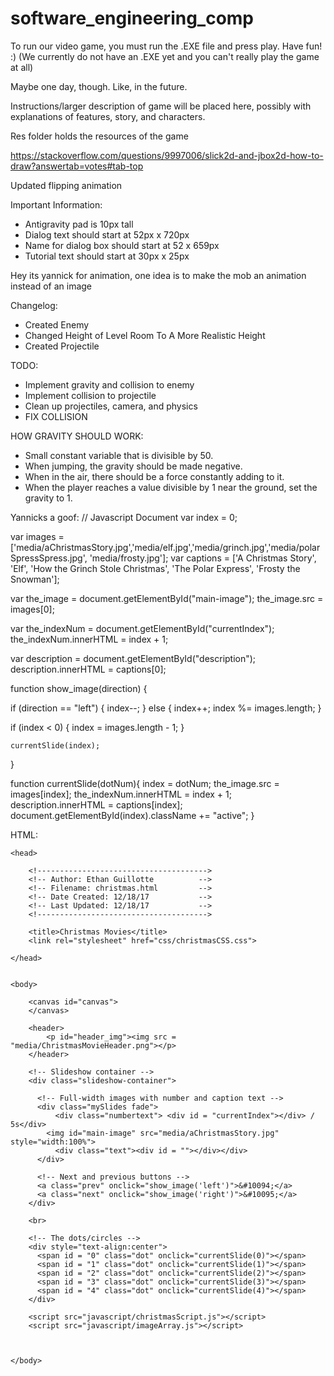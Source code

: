 # software_engineering_comp

To run our video game, you must run the .EXE file and press play. Have fun! :) (We currently do not have an .EXE yet and you can't really play the game at all) 

Maybe one day, though. Like, in the future.

Instructions/larger description of game will be placed here, possibly with explanations of features, story, and characters.

Res folder holds the resources of the game

https://stackoverflow.com/questions/9997006/slick2d-and-jbox2d-how-to-draw?answertab=votes#tab-top

Updated flipping animation

Important Information:
- Antigravity pad is 10px tall
- Dialog text should start at 52px x 720px
- Name for dialog box should start at 52 x 659px
- Tutorial text should start at 30px x 25px

Hey its yannick
for animation, one idea is to make the mob an animation instead of an image

Changelog:
- Created Enemy
- Changed Height of Level Room To A More Realistic Height
- Created Projectile

TODO:
- Implement gravity and collision to enemy
- Implement collision to projectile
- Clean up projectiles, camera, and physics
- FIX COLLISION

HOW GRAVITY SHOULD WORK:
- Small constant variable that is divisible by 50.
- When jumping, the gravity should be made negative.
- When in the air, there should be a force constantly adding to it.
- When the player reaches a value divisible by 1 near the ground, set the gravity to 1.





Yannicks a goof:
// Javascript Document
var index = 0;

var images = ['media/aChristmasStory.jpg','media/elf.jpg','media/grinch.jpg','media/polarSpressSpress.jpg', 'media/frosty.jpg'];
var captions = ['A Christmas Story', 'Elf', 'How the Grinch Stole Christmas', 'The Polar Express', 'Frosty the Snowman'];

var the_image = document.getElementById("main-image");
the_image.src = images[0];

var the_indexNum = document.getElementById("currentIndex");
the_indexNum.innerHTML = index + 1;

var description = document.getElementById("description");
description.innerHTML = captions[0];

function show_image(direction)
{

  if (direction == "left")
  {
    index--;
  }
  else
  {
    index++;
    index %= images.length;
  }
  
  if (index < 0)
  {
    index = images.length - 1;
  }
  
	currentSlide(index);

}

function currentSlide(dotNum){
	index = dotNum;
	the_image.src = images[index];
    the_indexNum.innerHTML = index + 1;
    description.innerHTML = captions[index];
	document.getElementById(index).className += "active";
}



HTML:
 <!DOCTYPE html PUBLIC "-//W3C//DTD XHTML 1.0 Transitional//EN"
"http://www.w3.org/TR/xhtml1-transitional.dtd">
<html xmlns="http://www.w3.org/1999/xhtml" xml:lang="en" lang="en">
    
    <head>
	
		<!-------------------------------------->
		<!-- Author: Ethan Guillotte          -->
		<!-- Filename: christmas.html 		  -->
		<!-- Date Created: 12/18/17 		  -->
		<!-- Last Updated: 12/18/17           -->
		<!-------------------------------------->
		
        <title>Christmas Movies</title>
        <link rel="stylesheet" href="css/christmasCSS.css">
        
    </head>
    
   
    <body>
	
    	<canvas id="canvas">
		</canvas>
        
        <header>
        	<p id="header_img"><img src = "media/ChristmasMovieHeader.png"></p>
        </header>
        
        <!-- Slideshow container -->
        <div class="slideshow-container">
        
          <!-- Full-width images with number and caption text -->
          <div class="mySlides fade">
			  <div class="numbertext"> <div id = "currentIndex"></div> / 5s</div>
            <img id="main-image" src="media/aChristmasStory.jpg" style="width:100%">
			  <div class="text"><div id = ""></div></div>
          </div>
        
          <!-- Next and previous buttons -->
          <a class="prev" onclick="show_image('left')">&#10094;</a>
          <a class="next" onclick="show_image('right')">&#10095;</a>
        </div>
        
        <br>
        
        <!-- The dots/circles -->
        <div style="text-align:center">
          <span id = "0" class="dot" onclick="currentSlide(0)"></span> 
          <span id = "1" class="dot" onclick="currentSlide(1)"></span> 
          <span id = "2" class="dot" onclick="currentSlide(2)"></span> 
          <span id = "3" class="dot" onclick="currentSlide(3)"></span> 
          <span id = "4" class="dot" onclick="currentSlide(4)"></span> 
        </div>
           
        <script src="javascript/christmasScript.js"></script> 
        <script src="javascript/imageArray.js"></script> 
        
        
            
	</body>
    
 
    
</html>


